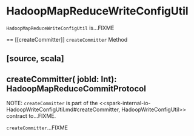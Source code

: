 # HadoopMapReduceWriteConfigUtil

`HadoopMapReduceWriteConfigUtil` is...FIXME

== [[createCommitter]] `createCommitter` Method

[source, scala]
----
createCommitter(
  jobId: Int): HadoopMapReduceCommitProtocol
----

NOTE: `createCommitter` is part of the <<spark-internal-io-HadoopWriteConfigUtil.md#createCommitter, HadoopWriteConfigUtil>> contract to...FIXME.

`createCommitter`...FIXME
